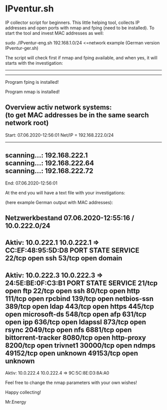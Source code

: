 # IPventur.sh
IP collector script for beginners.
This little helping tool, collects IP addresses and open ports with nmap and fping (need to be installed).
To start the tool and invest MAC addresses as well:

sudo ./IPventur-eng.sh 192.168.1.0/24 <=network example (German version IPventur-ger.sh)

The script will check first if nmap and fping available, and when yes, it will starts with the investigation:

-------------------------------------------------------                       
-------------------------------------------------------                       
                                                                              
Program fping is installed!                                                   
                                                                              
Program nmap is installed!                                                    
                                                                              
                                                                              
Overview activ network systems:                                               
(to get MAC addresses be in the same search network root)                     
--------------------------------------------------------------                
                                                                              
Start: 07.06.2020-12:56:01 Net/IP = 192.168.222.0/24                          
                                                                              
-------------------------------------------------------                       
scanning...: 192.168.222.1                                                    
scanning...: 192.168.222.64                                                   
scanning...: 192.168.222.72                                                   
-------------------------------------------------------                       
                                                                              
End: 07.06.2020-12:56:01    

At the end you will have a text file with your investigations:

(here example German output with MAC addresses):

Netzwerkbestand 07.06.2020-12:55:16 / 10.0.222.0/24
-------------------------------------------------------
Aktiv: 10.0.222.1
10.0.222.1 => CC:EF:48:95:5D:D8
PORT   STATE SERVICE
22/tcp open  ssh
53/tcp open  domain
---------------------------------------------------
Aktiv: 10.0.222.3
10.0.222.3 => 24:5E:BE:0F:C3:B1
PORT      STATE SERVICE
21/tcp    open  ftp
22/tcp    open  ssh
80/tcp    open  http
111/tcp   open  rpcbind
139/tcp   open  netbios-ssn
389/tcp   open  ldap
443/tcp   open  https
445/tcp   open  microsoft-ds
548/tcp   open  afp
631/tcp   open  ipp
636/tcp   open  ldapssl
873/tcp   open  rsync
2049/tcp  open  nfs
6881/tcp  open  bittorrent-tracker
8080/tcp  open  http-proxy
8200/tcp  open  trivnet1
30000/tcp open  ndmps
49152/tcp open  unknown
49153/tcp open  unknown
---------------------------------------------------
Aktiv: 10.0.222.4
10.0.222.4 => 9C:5C:8E:D3:8A:A0
<omitted>

Feel free to change the nmap parameters with your own wishes!

Happy collecting!

Mr.Energy

